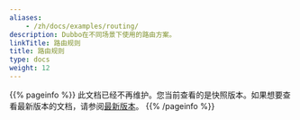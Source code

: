 ```yaml
---
aliases:
    - /zh/docs/examples/routing/
description: Dubbo在不同场景下使用的路由方案。
linkTitle: 路由规则
title: 路由规则
type: docs
weight: 12
---
```



{{% pageinfo %}} 此文档已经不再维护。您当前查看的是快照版本。如果想要查看最新版本的文档，请参阅[最新版本](/zh-cn/docs3-v2/java-sdk/advanced-features-and-usage/traffic/mesh-style/)。
{{% /pageinfo %}}